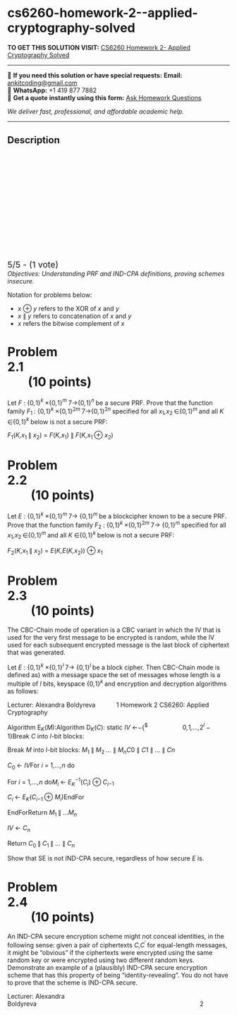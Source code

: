 # cs6260-homework-2--applied-cryptography-solved
**TO GET THIS SOLUTION VISIT:** [CS6260 Homework 2- Applied Cryptography Solved](https://www.ankitcodinghub.com/product/homework-2-cs6260-applied-cryptography-solved/)


---

📩 **If you need this solution or have special requests:** **Email:** ankitcoding@gmail.com  
📱 **WhatsApp:** +1 419 877 7882  
📄 **Get a quote instantly using this form:** [Ask Homework Questions](https://www.ankitcodinghub.com/services/ask-homework-questions/)

*We deliver fast, professional, and affordable academic help.*

---

<h2>Description</h2>



<div class="kk-star-ratings kksr-auto kksr-align-center kksr-valign-top" data-payload="{&quot;align&quot;:&quot;center&quot;,&quot;id&quot;:&quot;118564&quot;,&quot;slug&quot;:&quot;default&quot;,&quot;valign&quot;:&quot;top&quot;,&quot;ignore&quot;:&quot;&quot;,&quot;reference&quot;:&quot;auto&quot;,&quot;class&quot;:&quot;&quot;,&quot;count&quot;:&quot;1&quot;,&quot;legendonly&quot;:&quot;&quot;,&quot;readonly&quot;:&quot;&quot;,&quot;score&quot;:&quot;5&quot;,&quot;starsonly&quot;:&quot;&quot;,&quot;best&quot;:&quot;5&quot;,&quot;gap&quot;:&quot;4&quot;,&quot;greet&quot;:&quot;Rate this product&quot;,&quot;legend&quot;:&quot;5\/5 - (1 vote)&quot;,&quot;size&quot;:&quot;24&quot;,&quot;title&quot;:&quot;CS6260 Homework 2- Applied Cryptography Solved&quot;,&quot;width&quot;:&quot;138&quot;,&quot;_legend&quot;:&quot;{score}\/{best} - ({count} {votes})&quot;,&quot;font_factor&quot;:&quot;1.25&quot;}">

<div class="kksr-stars">

<div class="kksr-stars-inactive">
            <div class="kksr-star" data-star="1" style="padding-right: 4px">


<div class="kksr-icon" style="width: 24px; height: 24px;"></div>
        </div>
            <div class="kksr-star" data-star="2" style="padding-right: 4px">


<div class="kksr-icon" style="width: 24px; height: 24px;"></div>
        </div>
            <div class="kksr-star" data-star="3" style="padding-right: 4px">


<div class="kksr-icon" style="width: 24px; height: 24px;"></div>
        </div>
            <div class="kksr-star" data-star="4" style="padding-right: 4px">


<div class="kksr-icon" style="width: 24px; height: 24px;"></div>
        </div>
            <div class="kksr-star" data-star="5" style="padding-right: 4px">


<div class="kksr-icon" style="width: 24px; height: 24px;"></div>
        </div>
    </div>

<div class="kksr-stars-active" style="width: 138px;">
            <div class="kksr-star" style="padding-right: 4px">


<div class="kksr-icon" style="width: 24px; height: 24px;"></div>
        </div>
            <div class="kksr-star" style="padding-right: 4px">


<div class="kksr-icon" style="width: 24px; height: 24px;"></div>
        </div>
            <div class="kksr-star" style="padding-right: 4px">


<div class="kksr-icon" style="width: 24px; height: 24px;"></div>
        </div>
            <div class="kksr-star" style="padding-right: 4px">


<div class="kksr-icon" style="width: 24px; height: 24px;"></div>
        </div>
            <div class="kksr-star" style="padding-right: 4px">


<div class="kksr-icon" style="width: 24px; height: 24px;"></div>
        </div>
    </div>
</div>


<div class="kksr-legend" style="font-size: 19.2px;">
            5/5 - (1 vote)    </div>
    </div>
<em>Objectives: Understanding PRF and IND-CPA definitions, proving schemes insecure.</em>

Notation for problems below:

<ul>
<li><em>x </em>⊕ <em>y </em>refers to the XOR of <em>x </em>and <em>y</em></li>
<li><em>x </em>∥ <em>y </em>refers to concatenation of <em>x </em>and <em>y</em></li>
<li><em>x </em>refers the bitwise complement of <em>x</em></li>
</ul>
<h1>Problem 2.1&nbsp;&nbsp;&nbsp;&nbsp;&nbsp;&nbsp;&nbsp;&nbsp;&nbsp;&nbsp;&nbsp;&nbsp;&nbsp;&nbsp;&nbsp;&nbsp;&nbsp;&nbsp;&nbsp;&nbsp;&nbsp;&nbsp;&nbsp;&nbsp;&nbsp;&nbsp;&nbsp;&nbsp;&nbsp;&nbsp;&nbsp;&nbsp;&nbsp;&nbsp;&nbsp;&nbsp;&nbsp;&nbsp;&nbsp;&nbsp;&nbsp;&nbsp;&nbsp;&nbsp;&nbsp;&nbsp;&nbsp;&nbsp;&nbsp;&nbsp;&nbsp;&nbsp;&nbsp;&nbsp;&nbsp;&nbsp;&nbsp;&nbsp;&nbsp;&nbsp;&nbsp;&nbsp;&nbsp;&nbsp;&nbsp;&nbsp;&nbsp;&nbsp;&nbsp;&nbsp;&nbsp;&nbsp;&nbsp;&nbsp;&nbsp;&nbsp; (10 points)</h1>
Let <em>F </em>: {0<em>,</em>1}<em><sup>k </sup></em>×{0<em>,</em>1}<em><sup>m </sup></em>7→{0<em>,</em>1}<em><sup>n </sup></em>be a secure PRF. Prove that the function family <em>F</em><sub>1 </sub>: {0<em>,</em>1}<em><sup>k </sup></em>×{0<em>,</em>1}<sup>2<em>m </em></sup>7→{0<em>,</em>1}<sup>2<em>n </em></sup>specified for all <em>x</em><sub>1</sub><em>,x</em><sub>2 </sub>∈{0<em>,</em>1}<em><sup>m </sup></em>and all <em>K </em>∈{0<em>,</em>1}<em><sup>k </sup></em>below is not a secure PRF:

<em>F</em><sub>1</sub>(<em>K,x</em><sub>1 </sub>∥ <em>x</em><sub>2</sub>) = <em>F</em>(<em>K,x</em><sub>1</sub>) ∥ <em>F</em>(<em>K,x</em><sub>1 </sub>⊕ <em>x</em><sub>2</sub>)

<h1>Problem 2.2&nbsp;&nbsp;&nbsp;&nbsp;&nbsp;&nbsp;&nbsp;&nbsp;&nbsp;&nbsp;&nbsp;&nbsp;&nbsp;&nbsp;&nbsp;&nbsp;&nbsp;&nbsp;&nbsp;&nbsp;&nbsp;&nbsp;&nbsp;&nbsp;&nbsp;&nbsp;&nbsp;&nbsp;&nbsp;&nbsp;&nbsp;&nbsp;&nbsp;&nbsp;&nbsp;&nbsp;&nbsp;&nbsp;&nbsp;&nbsp;&nbsp;&nbsp;&nbsp;&nbsp;&nbsp;&nbsp;&nbsp;&nbsp;&nbsp;&nbsp;&nbsp;&nbsp;&nbsp;&nbsp;&nbsp;&nbsp;&nbsp;&nbsp;&nbsp;&nbsp;&nbsp;&nbsp;&nbsp;&nbsp;&nbsp;&nbsp;&nbsp;&nbsp;&nbsp;&nbsp;&nbsp;&nbsp;&nbsp;&nbsp;&nbsp;&nbsp; (10 points)</h1>
Let <em>E </em>: {0<em>,</em>1}<em><sup>k </sup></em>×{0<em>,</em>1}<em><sup>m </sup></em>7→ {0<em>,</em>1}<em><sup>m </sup></em>be a blockcipher known to be a secure PRF. Prove that the function family <em>F</em><sub>2 </sub>: {0<em>,</em>1}<em><sup>k </sup></em>×{0<em>,</em>1}<sup>2<em>m </em></sup>7→ {0<em>,</em>1}<em><sup>m </sup></em>specified for all <em>x</em><sub>1</sub><em>,x</em><sub>2 </sub>∈{0<em>,</em>1}<em><sup>m </sup></em>and all <em>K </em>∈{0<em>,</em>1}<em><sup>k </sup></em>below is not a secure PRF:

<em>F</em><sub>2</sub>(<em>K,x</em><sub>1 </sub>∥ <em>x</em><sub>2</sub>) = <em>E</em>(<em>K,E</em>(<em>K,x</em><sub>2</sub>)) ⊕ <em>x</em><sub>1</sub>

<h1>Problem 2.3&nbsp;&nbsp;&nbsp;&nbsp;&nbsp;&nbsp;&nbsp;&nbsp;&nbsp;&nbsp;&nbsp;&nbsp;&nbsp;&nbsp;&nbsp;&nbsp;&nbsp;&nbsp;&nbsp;&nbsp;&nbsp;&nbsp;&nbsp;&nbsp;&nbsp;&nbsp;&nbsp;&nbsp;&nbsp;&nbsp;&nbsp;&nbsp;&nbsp;&nbsp;&nbsp;&nbsp;&nbsp;&nbsp;&nbsp;&nbsp;&nbsp;&nbsp;&nbsp;&nbsp;&nbsp;&nbsp;&nbsp;&nbsp;&nbsp;&nbsp;&nbsp;&nbsp;&nbsp;&nbsp;&nbsp;&nbsp;&nbsp;&nbsp;&nbsp;&nbsp;&nbsp;&nbsp;&nbsp;&nbsp;&nbsp;&nbsp;&nbsp;&nbsp;&nbsp;&nbsp;&nbsp;&nbsp;&nbsp;&nbsp;&nbsp;&nbsp; (10 points)</h1>
The CBC-Chain mode of operation is a CBC variant in which the IV that is used for the very first message to be encrypted is random, while the IV used for each subsequent encrypted message is the last block of ciphertext that was generated.

Let <em>E </em>: {0<em>,</em>1}<em><sup>k </sup></em>×{0<em>,</em>1}<em><sup>l </sup></em>7→ {0<em>,</em>1}<em><sup>l </sup></em>be a block cipher. Then CBC-Chain mode is defined as) with a message space the set of messages whose length is a multiple of <em>l </em>bits, keyspace {0<em>,</em>1}<em><sup>k </sup></em>and encryption and decryption algorithms as follows:

Lecturer: Alexandra Boldyreva&nbsp;&nbsp;&nbsp;&nbsp;&nbsp;&nbsp;&nbsp;&nbsp;&nbsp;&nbsp;&nbsp; 1 Homework 2 CS6260: Applied Cryptography

Algorithm E<em><sub>K</sub></em>(<em>M</em>):Algorithm D<em><sub>K</sub></em>(<em>C</em>): static <em>IV </em>←−{<sup>$&nbsp;&nbsp;&nbsp;&nbsp;&nbsp;&nbsp;&nbsp;&nbsp;&nbsp;&nbsp;&nbsp;&nbsp;&nbsp;&nbsp;&nbsp;&nbsp;&nbsp;&nbsp;&nbsp;&nbsp;&nbsp;&nbsp;&nbsp; </sup>0<em>,</em>1<em>,…,</em>2<em><sup>l </sup></em>− 1}Break <em>C </em>into <em>l</em>-bit blocks:

Break <em>M </em>into <em>l</em>-bit blocks: <em>M</em><sub>1 </sub>∥ <em>M</em><sub>2 </sub><em>… </em>∥ <em>M<sub>n</sub>C</em>0 ∥ <em>C</em>1 ∥ <em>… </em>∥ <em>C</em><em>n</em>

<em>C</em><sub>0 </sub>← <em>IV</em>For <em>i </em>= 1<em>,…,n </em>do

For <em>i </em>= 1<em>,…,n </em>do<em>M<sub>i </sub></em>← <em>E<sub>K</sub></em><sup>−1</sup>(<em>C<sub>i</sub></em>) ⊕ <em>C<sub>i</sub></em><sub>−1</sub>

<em>C<sub>i </sub></em>← <em>E<sub>K</sub></em>(<em>C<sub>i</sub></em><sub>−1 </sub>⊕ <em>M<sub>i</sub></em>)EndFor

EndForReturn <em>M</em><sub>1 </sub>∥ <em>…M<sub>n</sub></em>

<em>IV </em>← <em>C<sub>n</sub></em>

Return <em>C</em><sub>0 </sub>∥ <em>C</em><sub>1 </sub>∥ <em>… </em>∥ <em>C<sub>n</sub></em>

Show that SE is not IND-CPA secure, regardless of how secure <em>E </em>is.

<h1>Problem 2.4&nbsp;&nbsp;&nbsp;&nbsp;&nbsp;&nbsp;&nbsp;&nbsp;&nbsp;&nbsp;&nbsp;&nbsp;&nbsp;&nbsp;&nbsp;&nbsp;&nbsp;&nbsp;&nbsp;&nbsp;&nbsp;&nbsp;&nbsp;&nbsp;&nbsp;&nbsp;&nbsp;&nbsp;&nbsp;&nbsp;&nbsp;&nbsp;&nbsp;&nbsp;&nbsp;&nbsp;&nbsp;&nbsp;&nbsp;&nbsp;&nbsp;&nbsp;&nbsp;&nbsp;&nbsp;&nbsp;&nbsp;&nbsp;&nbsp;&nbsp;&nbsp;&nbsp;&nbsp;&nbsp;&nbsp;&nbsp;&nbsp;&nbsp;&nbsp;&nbsp;&nbsp;&nbsp;&nbsp;&nbsp;&nbsp;&nbsp;&nbsp;&nbsp;&nbsp;&nbsp;&nbsp;&nbsp;&nbsp;&nbsp;&nbsp;&nbsp; (10 points)</h1>
An IND-CPA secure encryption scheme might not conceal identities, in the following sense: given a pair of ciphertexts <em>C,C</em><sup>′ </sup>for equal-length messages, it might be “obvious” if the ciphertexts were encrypted using the same random key or were encrypted using two different random keys. Demonstrate an example of a (plausibly) IND-CPA secure encryption scheme that has this property of being “identity-revealing”. You do not have to prove that the scheme is IND-CPA secure.

Lecturer: Alexandra Boldyreva&nbsp;&nbsp;&nbsp;&nbsp;&nbsp;&nbsp;&nbsp;&nbsp;&nbsp;&nbsp;&nbsp;&nbsp;&nbsp;&nbsp;&nbsp;&nbsp;&nbsp;&nbsp;&nbsp;&nbsp;&nbsp;&nbsp;&nbsp;&nbsp;&nbsp;&nbsp;&nbsp;&nbsp;&nbsp;&nbsp;&nbsp;&nbsp;&nbsp;&nbsp;&nbsp;&nbsp;&nbsp;&nbsp;&nbsp;&nbsp;&nbsp;&nbsp;&nbsp;&nbsp;&nbsp;&nbsp;&nbsp;&nbsp;&nbsp;&nbsp;&nbsp;&nbsp;&nbsp;&nbsp;&nbsp;&nbsp;&nbsp;&nbsp;&nbsp;&nbsp;&nbsp;&nbsp;&nbsp;&nbsp;&nbsp;&nbsp;&nbsp;&nbsp;&nbsp;&nbsp;&nbsp;&nbsp;&nbsp;&nbsp;&nbsp;&nbsp;&nbsp;&nbsp;&nbsp;&nbsp;&nbsp;&nbsp;&nbsp;&nbsp;&nbsp;&nbsp;&nbsp;&nbsp;&nbsp;&nbsp;&nbsp;&nbsp;&nbsp; 2
